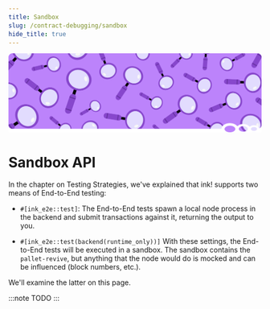 ```yaml
---
title: Sandbox
slug: /contract-debugging/sandbox
hide_title: true
---
```


![Magnifying Glass Title Picture](/img/title/magnifying-glass.svg)

# Sandbox API

In the chapter on Testing Strategies, we've explained that ink! supports
two means of End-to-End testing:

* `#[ink_e2e::test]`:
  The End-to-End tests spawn a local node process in the backend
  and submit transactions against it, returning the output to you.

* `#[ink_e2e::test(backend(runtime_only))]` 
  With these settings, the End-to-End tests will be executed in
  a sandbox. The sandbox contains the `pallet-revive`, but anything
  that the node would do is mocked and can be influenced (block numbers, etc.).

We'll examine the latter on this page.

:::note
TODO
:::